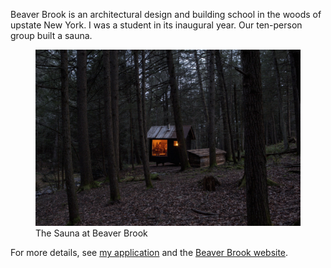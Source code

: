 <!--
title: Beaver Brook School
location: Port Jervis, NY
description: A forest community in Upstate New York
website: http://beaverbrook.com/
start: 2013-08-26
end: 2013-09-06
-->

Beaver Brook is an architectural design and building school in the woods of upstate New York. I was a student in its inaugural year. Our ten-person group built a sauna.

<figure>
  <a href="http://beaver.zeke.sikelianos.com/">
    <img src="beaver-brook/sauna.jpg" alt="Beaver Brook Sauna" />
  </a>
  <figcaption>The Sauna at Beaver Brook</figcaption>
</figure>

For more details, see [my application](http://beaver.zeke.sikelianos.com)
and the [Beaver Brook website](http://beaverbrook.com).

